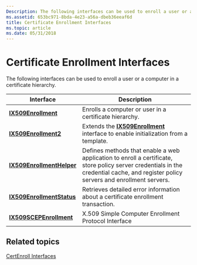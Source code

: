 ```yaml
---
Description: The following interfaces can be used to enroll a user or a computer in a certificate hierarchy.
ms.assetid: 653bc971-8bda-4e23-a56a-dbeb36eeaf6d
title: Certificate Enrollment Interfaces
ms.topic: article
ms.date: 05/31/2018
---
```


# Certificate Enrollment Interfaces

The following interfaces can be used to enroll a user or a computer in a certificate hierarchy.



| Interface                                              | Description                                                                                                                                                                         |
|--------------------------------------------------------|-------------------------------------------------------------------------------------------------------------------------------------------------------------------------------------|
| [**IX509Enrollment**](/windows/desktop/api/CertEnroll/nn-certenroll-ix509enrollment)             | Enrolls a computer or user in a certificate hierarchy.                                                                                                                              |
| [**IX509Enrollment2**](/windows/desktop/api/Certenroll/nn-certenroll-ix509enrollment2)           | Extends the [**IX509Enrollment**](/windows/desktop/api/CertEnroll/nn-certenroll-ix509enrollment) interface to enable initialization from a template.                                                                          |
| [**IX509EnrollmentHelper**](/windows/desktop/api/Certenroll/nn-certenroll-ix509enrollmenthelper) | Defines methods that enable a web application to enroll a certificate, store policy server credentials in the credential cache, and register policy servers and enrollment servers. |
| [**IX509EnrollmentStatus**](/windows/desktop/api/CertEnroll/nn-certenroll-ix509enrollmentstatus) | Retrieves detailed error information about a certificate enrollment transaction.                                                                                                    |
| [**IX509SCEPEnrollment**](/windows/desktop/api/Certenroll/nn-certenroll-ix509scepenrollment)     | X.509 Simple Computer Enrollment Protocol Interface<br/>                                                                                                                      |



 

## Related topics

<dl> <dt>

[CertEnroll Interfaces](certenroll-interfaces.md)
</dt> </dl>

 

 




